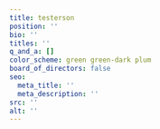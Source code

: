 ```yaml
---
title: testerson
position: ''
bio: ''
titles: ''
q_and_a: []
color_scheme: green green-dark plum
board_of_directors: false
seo:
  meta_title: ''
  meta_description: ''
src: ''
alt: ''
---
```


